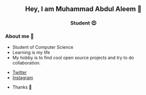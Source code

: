 <h2 align="center"> Hey, I am 
Muhammad Abdul Aleem 👋 </h2>
<h3 align="center"> Student 😍 </h3>

### About me 🤵
* Student of Computer Science
* Learning is my life
* My hobby is to find cool open source projects and try to do collaboration.
- [Twitter](https://twitter.com/aleem_aheer)
- [Instagram](https://www.instagram.com/aleem_aheer/)
* Thanks 🎉
